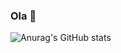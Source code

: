 ### Ola  👋

![Anurag's GitHub stats](https://github-readme-stats.vercel.app/api?username=DiogenesPaulista&theme=github_dark_icons=true)
